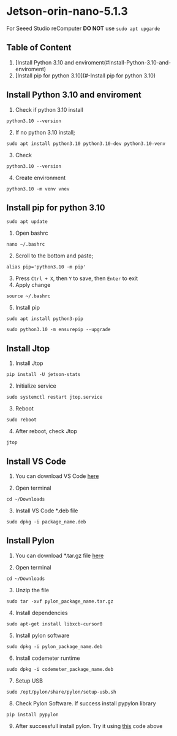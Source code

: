 # Jetson-orin-nano-5.1.3
For Seeed Studio reComputer **DO NOT** use ```sudo apt upgarde```

## Table of Content
1. [Install Python 3.10 and enviroment(#Install-Python-3.10-and-enviroment)
2. [Install pip for python 3.10](#-Install pip for python 3.10)

## Install Python 3.10 and enviroment
1. Check if python 3.10 install
```
python3.10 --version
```
2. If no python 3.10 install;
```
sudo apt install python3.10 python3.10-dev python3.10-venv
```
3. Check
```
python3.10 --version
```
4. Create environment
```
python3.10 -m venv vnev
```

## Install pip for python 3.10
```
sudo apt update
```
1. Open bashrc
```
nano ~/.bashrc
```
2. Scroll to the bottom and paste;
```
alias pip='python3.10 -m pip'
```
3. Press ```Ctrl + X```, then ```Y``` to save, then ```Enter``` to exit
4. Apply change
```
source ~/.bashrc
```
5. Install pip
```
sudo apt install python3-pip
```
```
sudo python3.10 -m ensurepip --upgrade
```

## Install Jtop
1. Install Jtop
```
pip install -U jetson-stats
```
2. Initialize service
```
sudo systemctl restart jtop.service
```
3. Reboot
```
sudo reboot
```
4. After reboot, check Jtop
```
jtop
```

## Install VS Code
1. You can download VS Code [here](https://code.visualstudio.com/docs/?dv=linuxarm64_deb)

2. Open terminal
```
cd ~/Downloads
```
3. Install VS Code *.deb file
```
sudo dpkg -i package_name.deb
```

## Install Pylon
1. You can download *.tar.gz file [here](https://drive.google.com/file/d/1AKmBRzHc4yT-R1AkfoSfUR2PYj0U7Uz_/view?usp=sharing)

2. Open terminal
```
cd ~/Downloads
```
3. Unzip the file
```
sudo tar -xvf pylon_package_name.tar.gz
```
4. Install dependencies
```
sudo apt-get install libxcb-cursor0
```
5. Install pylon software
```
sudo dpkg -i pylon_package_name.deb
```
6. Install codemeter runtime
```
sudo dpkg -i codemeter_package_name.deb
```
7. Setup USB
```
sudo /opt/pylon/share/pylon/setup-usb.sh
```
8. Check Pylon Software. If success install pypylon library
```
pip install pypylon
```
9. After successfull install pylon. Try it using [this](opencv.py) code above
